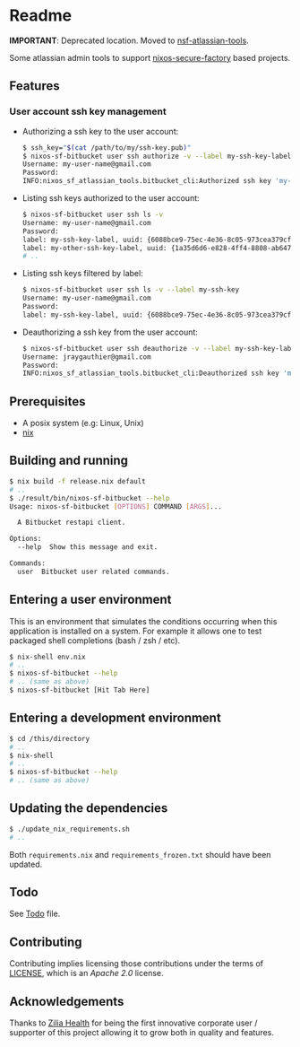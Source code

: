 Readme
======

**IMPORTANT**: Deprecated location. Moved to [nsf-atlassian-tools](https://github.com/amotus/nsf-atlassian-tools).

Some atlassian admin tools to support [nixos-secure-factory] based projects.

Features
--------

### User account ssh key management

 -  Authorizing a ssh key to the user account:

    ```bash
    $ ssh_key="$(cat /path/to/my/ssh-key.pub)"
    $ nixos-sf-bitbucket user ssh authorize -v --label my-ssh-key-label "$ssh_key"
    Username: my-user-name@gmail.com
    Password:
    INFO:nixos_sf_atlassian_tools.bitbucket_cli:Authorized ssh key 'my-ssh-key-label' to ' my-user-name@gmail.com' user account.`{key_uuid: {6088bce9-75ec-4e36-8c05-973cea379cff}}`
    ```

 -  Listing ssh keys authorized to the user account:

    ```bash
    $ nixos-sf-bitbucket user ssh ls -v
    Username: my-user-name@gmail.com
    Password:
    label: my-ssh-key-label, uuid: {6088bce9-75ec-4e36-8c05-973cea379cff}
    label: my-other-ssh-key-label, uuid: {1a35d6d6-e828-4ff4-8808-ab64785cd81d}
    # ..
    ```

 -  Listing ssh keys filtered by label:

    ```bash
    $ nixos-sf-bitbucket user ssh ls -v --label my-ssh-key
    Username: my-user-name@gmail.com
    Password:
    label: my-ssh-key-label, uuid: {6088bce9-75ec-4e36-8c05-973cea379cff}
    ```

 -  Deauthorizing a ssh key from the user account:

    ```bash
    $ nixos-sf-bitbucket user ssh deauthorize -v --label my-ssh-key-label
    Username: jraygauthier@gmail.com
    Password:
    INFO:nixos_sf_atlassian_tools.bitbucket_cli:Deauthorized ssh key 'my-ssh-key-label' from 'my-user-name@gmail.com' user account.`{key_uuid: {6088bce9-75ec-4e36-8c05-973cea379cff}}`
    ```


Prerequisites
-------------

 -  A posix system (e.g: Linux, Unix)
 -  [nix](https://nixos.org/nix/download.html)


Building and running
--------------------

```bash
$ nix build -f release.nix default
# ..
$ ./result/bin/nixos-sf-bitbucket --help
Usage: nixos-sf-bitbucket [OPTIONS] COMMAND [ARGS]...

  A Bitbucket restapi client.

Options:
  --help  Show this message and exit.

Commands:
  user  Bitbucket user related commands.
```


Entering a user environment
---------------------------

This is an environment that simulates the conditions occurring when this
application is installed on a system. For example it allows one to test packaged
shell completions (bash / zsh / etc).

```bash
$ nix-shell env.nix
# ..
$ nixos-sf-bitbucket --help
# .. (same as above)
$ nixos-sf-bitbucket [Hit Tab Here]
```


Entering a development environment
----------------------------------

```bash
$ cd /this/directory
# ..
$ nix-shell
# ..
$ nixos-sf-bitbucket --help
# .. (same as above)
```


Updating the dependencies
-------------------------

```bash
$ ./update_nix_requirements.sh
# ..
```

Both `requirements.nix` and `requirements_frozen.txt` should have been updated.


Todo
----

See [Todo](./TODO.md) file.


Contributing
------------

Contributing implies licensing those contributions under the terms of [LICENSE](./LICENSE), which is an *Apache 2.0* license.


[nixos-secure-factory]: https://github.com/jraygauthier/nixos-secure-factory


Acknowledgements
----------------

Thanks to [Zilia Health] for being the first innovative corporate user /
supporter of this project allowing it to grow both in quality and features.

[Zilia Health]: https://ziliahealth.com/
